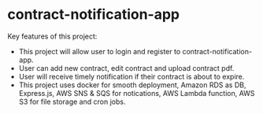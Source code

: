 # contract-notification-app

Key features of this project:
* This project will allow user to login and register to contract-notification-app.
* User can add new contract, edit contract and upload contract pdf.
* User will receive timely notification if their contract is about to expire.
* This project uses docker for smooth deployment, Amazon RDS as DB, Express.js, AWS SNS & SQS for notications, AWS Lambda function, AWS S3 for file storage and cron jobs.
